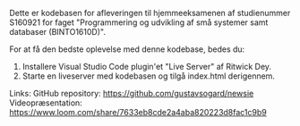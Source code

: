 Dette er kodebasen for afleveringen til hjemmeeksamenen af studienummer S160921 for faget "Programmering og udvikling af små systemer samt databaser (BINTO1610D)".

For at få den bedste oplevelse med denne kodebase, bedes du:
1) Installere Visual Studio Code plugin'et "Live Server" af Ritwick Dey.
2) Starte en liveserver med kodebasen og tilgå index.html derigennem.

Links:
GitHub repository: https://github.com/gustavsogard/newsie
Videopræsentation: https://www.loom.com/share/7633eb8cde2a4aba820223d8fac1c9b9
